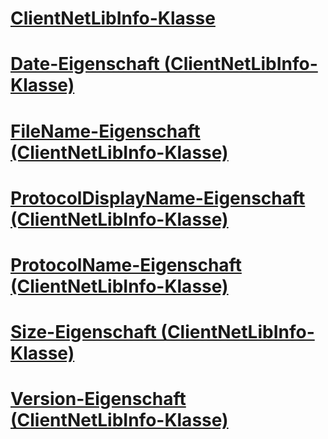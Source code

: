 # [ClientNetLibInfo-Klasse](clientnetlibinfo-class.md)
# [Date-Eigenschaft (ClientNetLibInfo-Klasse)](date-property-clientnetlibinfo-class.md)
# [FileName-Eigenschaft (ClientNetLibInfo-Klasse)](filename-property-clientnetlibinfo-class.md)
# [ProtocolDisplayName-Eigenschaft (ClientNetLibInfo-Klasse)](protocoldisplayname-property-clientnetlibinfo-class.md)
# [ProtocolName-Eigenschaft (ClientNetLibInfo-Klasse)](protocolname-property-clientnetlibinfo-class.md)
# [Size-Eigenschaft (ClientNetLibInfo-Klasse)](size-property-clientnetlibinfo-class.md)
# [Version-Eigenschaft (ClientNetLibInfo-Klasse)](version-property-clientnetlibinfo-class.md)
